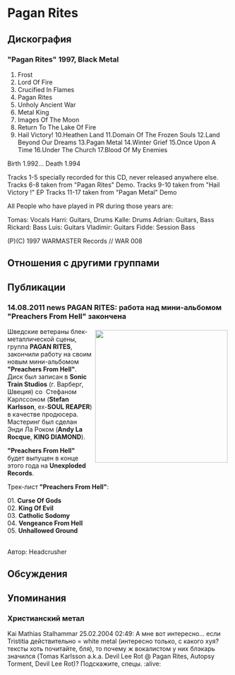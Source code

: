 # Pagan Rites



## Дискография

### "Pagan Rites" 1997, Black Metal

1.  Frost
2.  Lord Of Fire
3.  Crucified In Flames
4.  Pagan Rites
5.  Unholy Ancient War
6.  Metal King
7.  Images Of The Moon
8.  Return To The Lake Of Fire
9.  Hail Victory!
10.Heathen Land
11.Domain Of The Frozen Souls
12.Land Beyond Our Dreams
13.Pagan Metal
14.Winter Grief
15.Once Upon A Time
16.Under The Church
17.Blood Of My Enemies

Birth 1.992... Death 1.994

Tracks 1-5 specially recorded for this CD, never released anywhere else.
Tracks 6-8 taken from "Pagan Rites" Demo.
Tracks 9-10 taken from  "Hail Victory !"  EP
Tracks 11-17 taken from "Pagan Metal" Demo

All People who have played in PR during those years are:

Tomas: Vocals
Harri: Guitars, Drums
Kalle: Drums
Adrian: Guitars, Bass
Rickard: Bass
Luis: Guitars
Vladimir: Guitars
Fidde: Session Bass

(P)(C) 1997 WARMASTER Records // WAR 008


## Отношения с другими группами


## Публикации

### 14.08.2011 news PAGAN RITES: работа над мини-альбомом &quot;Preachers From Hell&quot; закончена

<P><IMG border=0 hspace=5 alt="" vspace=5 align=right src="/images/news_rus/2011.08/20574.jpg" width=300 height=300>Шведские ветераны блек-металлической сцены, группа <B itxtNodeId="28" itxtHarvested="0">PAGAN RITES</B>, закончили работу на своим новым мини-альбомом <B itxtNodeId="27" itxtHarvested="0">"Preachers From Hell"</B>. Диск был записан в <B itxtNodeId="26" itxtHarvested="0">Sonic Train Studios</B> (г. Варберг, Швеция)&nbsp;со &nbsp;Стефаном Карлссоном (<B itxtNodeId="25" itxtHarvested="0">Stefan Karlsson</B>, ex-<B itxtNodeId="24" itxtHarvested="0">SOUL REAPER</B>) в качестве продюсера. Мастеринг был сделан Энди Ла Роком (<B itxtNodeId="23" itxtHarvested="0">Andy La Rocque</B>, <B itxtNodeId="22" itxtHarvested="0">KING DIAMOND</B>).</P>
<P><STRONG>"Preachers From Hell"</STRONG> будет выпущен в конце этого года на&nbsp;<B itxtNodeId="4" itxtHarvested="0">Unexploded Records</B>.</P>
<P>Трек-лист<STRONG> "Preachers From Hell"</STRONG>:</P>
<P>01. <B itxtNodeId="16" itxtHarvested="0">Curse Of Gods</B><BR itxtNodeId="15">02. <B itxtNodeId="14" itxtHarvested="0">King Of Evil</B><BR itxtNodeId="13">03. <B itxtNodeId="12" itxtHarvested="0">Catholic Sodomy </B><BR itxtNodeId="11">04. <B itxtNodeId="10" itxtHarvested="0">Vengeance From Hell</B><BR itxtNodeId="9">05. <B itxtNodeId="8" itxtHarvested="0">Unhallowed Ground</B><BR itxtNodeId="3"><BR itxtNodeId="2"></P>
Автор: Headcrusher


## Обсуждения


## Упоминания

### Христианский метал

Kai Mathias Stalhammar 25.02.2004 02:49:
А мне вот интересно... если Tristitia действительно = white metal (интересно только, с какого хуя? тексты хоть почитайте, бля), то почему ж вокалистом у них блэкарь значился (Tomas Karlsson a.k.a. Devil Lee Rot @ Pagan Rites, Autopsy Torment, Devil Lee Rot)? Подскажите, спецы. :alive:

